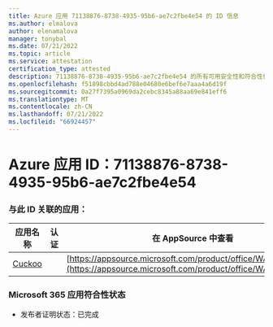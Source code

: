 ```yaml
---
title: Azure 应用 71138876-8738-4935-95b6-ae7c2fbe4e54 的 ID 信息
ms.author: elmalova
author: elenamalova
manager: tonybal
ms.date: 07/21/2022
ms.topic: article
ms.service: attestation
certification_type: attested
description: 71138876-8738-4935-95b6-ae7c2fbe4e54 的所有可用安全性和符合性信息信息。
ms.openlocfilehash: f51898cbbd4ad788e04680e6bef6e7aaa4a6d19f
ms.sourcegitcommit: 0a27f7395a0969da2cebc8345a88aa69e841eff6
ms.translationtype: MT
ms.contentlocale: zh-CN
ms.lasthandoff: 07/21/2022
ms.locfileid: "66924457"
---
```

# <a name="azure-app-id-71138876-8738-4935-95b6-ae7c2fbe4e54"></a>Azure 应用 ID：71138876-8738-4935-95b6-ae7c2fbe4e54


### <a name="apps-associated-with-this-id"></a>与此 ID 关联的应用：
| **应用名称** | **认证** | **在 AppSource 中查看** |
|--------------|---------------|-----------------------|
| [Cuckoo](../forward/WA200002750.md) |  | [https://appsource.microsoft.com/product/office/WA200002750](https://appsource.microsoft.com/product/office/WA200002750) |

### <a name="microsoft-365-app-compliance-status"></a>Microsoft 365 应用符合性状态
- 发布者证明状态：已完成
